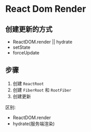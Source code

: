 # React Dom Render

## 创建更新的方式

- ReactDOM.render || hydrate
- setState
- forceUpdate


## 步骤

1. 创建 `ReactRoot`
2. 创建 `FiberRoot` 和 `RootFiber`
3. 创建更新

区别:

- ReactDOM.render
- hydrate(服务端渲染)